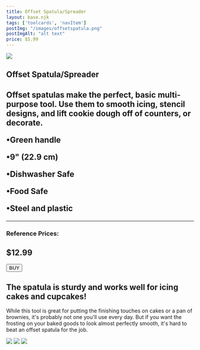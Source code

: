 ```yaml
---
title: Offset Spatula/Spreader
layout: base.njk
tags: ['toolcards', 'navItem']
postImg: "/images/offsetspatula.png"
postImgAlt: "alt text"
price: $5.99
---
```

<section class="tool_container">
       <img src ="/images/offset.jpg">
      <div class="text">
        <h1>Offset Spatula/Spreader<h1>
        <p>Offset spatulas make the perfect, basic multi-purpose tool. Use them to smooth icing, stencil designs, and lift cookie dough off of counters, or decorate.</p>
        <p>•Green handle</p>
        <p>•9" (22.9 cm)</p>
        <p>•Dishwasher Safe</p>
        <p>•Food Safe</p>
        <p>•Steel and plastic</p>
        <hr />
        <!--  need add colors in the checked css-->
        <span class="fa fa-star checked"></span>
        <span class="fa fa-star checked"></span>
        <span class="fa fa-star checked"></span>
        <span class="fa fa-star"></span>
        <span class="fa fa-star"></span>
       <h3>Reference Prices: <h2>$12.99</h2> </h3> 
        <form method="get" action="https://www.amazon.com/Offset-Spatula-Decorating-Stainless-Steel/dp/B09P3VQ6RD/ref=sr_1_1_sspa?crid=2G9AACGB2080L&keywords=Offset+Spatula%2FSpreader&qid=1656451339&s=home-garden&sprefix=offset+spatula%2Fspreader%2Cgarden%2C62&sr=1-1-spons&psc=1&spLa=ZW5jcnlwdGVkUXVhbGlmaWVyPUEyTEoyVDdKUFhST00xJmVuY3J5cHRlZElkPUEwMjM0MzEyMVpLVlFJUE9XSFFGVCZlbmNyeXB0ZWRBZElkPUEwMjEyMzc1UFAxVjE1S09EWjA1JndpZGdldE5hbWU9c3BfYXRmJmFjdGlvbj1jbGlja1JlZGlyZWN0JmRvTm90TG9nQ2xpY2s9dHJ1ZQ=="><button type ="submit">BUY</button></form>
      </div>
        </section>
    <!-- content-->
    <div class="toolbody">
        <div class="bodycontext">
         <h2>The spatula is sturdy and works well for icing cakes and cupcakes! </h2>
        <p>While this tool is great for putting the finishing touches on cakes or a pan of brownies, it's probably not one you'll use every day. But if you want the frosting on your baked goods to look almost perfectly smooth, it's hard to beat an offset spatula for the job.</p>
        </div>
        <div class="bodyimg">
           <img src ="/images/tooldetail/CupSet.jpg">
           <img src ="/images/tooldetail/CupSet2.jpg"> 
           <img src ="/images/tooldetail/CupSet3.jpg"> 
        </div>
      </div>



